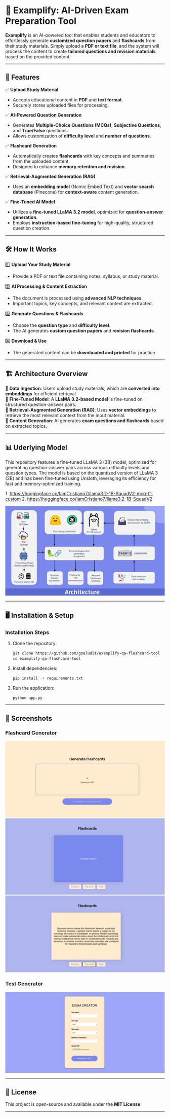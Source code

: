 # 📘 Examplify: AI-Driven Exam Preparation Tool

**Examplify** is an AI-powered tool that enables students and educators to effortlessly generate **customized question papers** and **flashcards** from their study materials. Simply upload a **PDF or text file**, and the system will process the content to create **tailored questions and revision materials** based on the provided content.

---

## 🚀 Features

✅ **Upload Study Material**  
   - Accepts educational content in **PDF** and **text format**.  
   - Securely stores uploaded files for processing.  

✅ **AI-Powered Question Generation**  
   - Generates **Multiple-Choice Questions (MCQs)**, **Subjective Questions**, and **True/False** questions.  
   - Allows customization of **difficulty level** and **number of questions**.  

✅ **Flashcard Generation**  
   - Automatically creates **flashcards** with key concepts and summaries from the uploaded content.  
   - Designed to enhance **memory retention and revision**.  

✅ **Retrieval-Augmented Generation (RAG)**  
   - Uses an **embedding model** (Nomic Embed Text) and **vector search database** (Pinecone) for **context-aware** content generation.  

✅ **Fine-Tuned AI Model**  
   - Utilizes a **fine-tuned LLaMA 3.2 model**, optimized for **question-answer generation**.  
   - Employs **instruction-based fine-tuning** for high-quality, structured question creation.  

---

## 🛠️ How It Works

1️⃣ **Upload Your Study Material**  
   - Provide a PDF or text file containing notes, syllabus, or study material.  

2️⃣ **AI Processing & Content Extraction**  
   - The document is processed using **advanced NLP techniques**.  
   - Important topics, key concepts, and relevant context are extracted.  

3️⃣ **Generate Questions & Flashcards**  
   - Choose the **question type** and **difficulty level**.  
   - The AI generates **custom question papers** and **revision flashcards**.  

4️⃣ **Download & Use**  
   - The generated content can be **downloaded and printed** for practice.  

---

## 🏗️ Architecture Overview

🔹 **Data Ingestion**: Users upload study materials, which are **converted into embeddings** for efficient retrieval.  
🔹 **Fine-Tuned Model**: A **LLaMA 3.2-based model** is fine-tuned on structured question-answer pairs.  
🔹 **Retrieval-Augmented Generation (RAG)**: Uses **vector embeddings** to retrieve the most relevant context from the input material.  
🔹 **Content Generation**: AI generates **exam questions and flashcards** based on extracted topics.  


---

## 📊 Uderlying Model

This repository features a fine-tuned LLaMA 3 (3B) model, optimized for generating question-answer pairs across various difficulty levels and question types. The model is based on the quantized version of LLaMA 3 (3B) and has been fine-tuned using Unsloth, leveraging its efficiency for fast and memory-optimized training.


1.​ https://huggingface.co/IamCristiano7/llama3.2-1B-SquadV2-mcq-tf-custom
2.​ https://huggingface.co/IamCristiano7/llama3.2-1B-SquadV2


<p align="center">
  <img src="./assets/images/Architecture.png" alt="Arch"/>
</p>


---

## 🖥️ Installation & Setup

### **Installation Steps**  

1. Clone the repository:  
   ```bash
   git clone https://github.com/goeludit/examplify-qa-flashcard-tool
   cd examplify-qa-flashcard-tool
   ```

2. Install dependencies:  
   ```bash
   pip install -r requirements.txt
   ```

3. Run the application:  
   ```bash
   python app.py
   ```

---

## 📂 Screenshots

### Flashcard Generator
![Flashcard UI](./assets/images/image2.png) 
![Flashcard q](./assets/images/image1.png)
![Flashcard a](./assets/images/image9.png)


### Test Generator

<!-- ![Test](./assets/images/image7.png) -->
<p align="center">
  <img src="./assets/images/image7.png" alt="Sublime's custom image"/>
</p>


---

## 📜 License

This project is open-source and available under the **MIT License**.  

---

